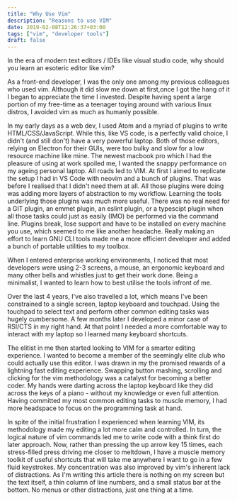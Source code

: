 ```yaml
---
title: "Why Use Vim"
description: "Reasons to use VIM"
date: 2019-02-08T12:26:37+03:00
tags: ["vim", "developer tools"]
draft: false
---
```


In the era of modern text editors / IDEs like visual studio code, why should you learn an esoteric editor like vim?

As a front-end developer, I was the only one among my previous colleagues who used vim. Although it did slow me down at first,once I got the hang of it I began to appreciate the time I invested. Despite having spent a large portion of my free-time as a teenager toying around with various linux distros, I avoided vim as much as humanly possible. 

In my early days as a web dev, I used Atom and a myriad of plugins to write HTML/CSS/JavaScript. While this, like VS code, is a perfectly valid choice, I didn't (and still don't) have a very powerful laptop. Both of those editors, relying on Electron for their GUIs, were too bulky and slow for a low resource machine like mine. The newest macbook pro which I had the pleasure of using at work spoiled me, I wanted the snappy performance on my ageing personal laptop. All roads led to VIM. At first I aimed to replicate the setup I had in VS Code with neovim and a bunch of plugins. That was before I realised that I didn't need them at all. All those plugins were doing was adding more layers of abstraction to my workflow. Learning the tools underlying those plugins was much more useful. There was no real need for a GIT plugin, an emmet plugin, an eslint plugin, or a typescipt plugin when all those tasks could just as easily (IMO) be performed via the command line. Plugins break, lose support and have to be installed on every machine you use, which seemed to me like another headache. Really making an effort to learn GNU CLI tools made me a more efficient developer and added a bunch of portable utilities to my toolbox.

When I entered enterprise working environments, I noticed that most developers were using 2-3 screens, a mouse, an ergonomic keyboard and many other bells and whistles just to get their work done. Being a minimalist, I wanted to learn how to best utilise the tools infront of me.

Over the last 4 years, I've also travelled a lot, which means I've been constrained to a single screen, laptop keyboard and touchpad. Using the touchpad to select text and perform other common editing tasks was hugely cumbersome. A few months later I developed a minor case of RSI/CTS in my right hand. At that point I needed a more comfortable way to interact with my laptop so I learned many keyboard shortcuts. 

The elitist in me then started looking to VIM for a smarter editing experience. I wanted to become a member of the seemingly elite club who could actually use this editor. I was drawn in my the promised rewards of a lightning fast editing experience. Swapping button mashing, scrolling and clicking for the vim methodology was a catalyst for becoming a better coder. My hands were darting across the laptop keyboard like they did across the keys of a piano - without my knowledge or even full attention. Having committed my most common editing tasks to muscle memory, I had more headspace to focus on the programming task at hand. 

In spite of the initial frustration I experienced when learning VIM, its methodology made my editing a lot more calm and controlled. In turn, the logical nature of vim commands led me to write code with a think first do later approach. Now, rather than pressing the up arrow key 15 times, each stress-filled press driving me closer to meltdown, I have a muscle memory toolkit of useful shortcuts that will take me anywhere I want to go in a few fluid keystrokes. My concentration was also improved by vim's inherent lack of distractions. As I'm writing this article there is nothing on my screen but the text itself, a thin column of line numbers, and a small status bar at the bottom. No menus or other distractions, just one thing at a time.


